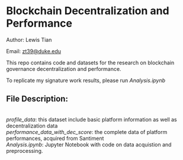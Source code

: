 # Blockchain Decentralization and Performance
Author: Lewis Tian

Email: zt39@duke.edu

This repo contains code and datasets for the research on blockchain governance decentralization and performance.

To replicate my signature work results, please run <i>Analysis.ipynb</i>

## File Description:
<br><i>profile_data</i>: this dataset include basic platform information as well as decentralization data
<br><i>performance_data_with_dec_score</i>: the complete data of platform performances, acquired from Santiment
  <br><i>Analysis.ipynb</i>: Jupyter Notebook with code on data acquistion and preprocessing. 


